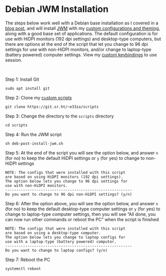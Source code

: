 # Debian JWM Installation

The steps below work well with a Debian base installation as I covered in a [blog post](https://e33.io/913), and will install [JWM](https://joewing.net/projects/jwm) with my [custom configurations and theming](https://git.sr.ht/~e33io/dotfiles), along with a good base set of applications. The default configuration is for use with HiDPI monitors (192 dpi settings) and desktop-type computers, but there are options at the end of the script that let you change to 96 dpi settings for use with non-HiDPI monitors, and/or change to laptop-type (battery powered) computer settings. View my [custom keybindings](https://git.sr.ht/~e33io/reference-wiki/tree/main/item/keybindings/jwm-keybindings.md) to use session.

&nbsp;

Step 1: Install Git
```
sudo apt install git
```

Step 2: Clone my [custom scripts](https://git.sr.ht/~e33io/scripts)
```
git clone https://git.sr.ht/~e33io/scripts
```

Step 3: Change the directory to the `scripts` directory
```
cd scripts
```

Step 4: Run the JWM script
```
sh deb-post-install-jwm.sh
```

Step 5: At the end of the script you will see the option below, and answer `n` (for no) to keep the default HiDPI settings or `y` (for yes) to change to non-HiDPI settings
```
NOTE: The configs that were installed with this script
are based on using HiDPI monitors (192 dpi settings).
The option below lets you change to 96 dpi settings for
use with non-HiDPI monitors.
---------------------------------------------------------
Do you want to change to 96 dpi non-HiDPI settings? (y/n)
```

Step 6: After the option above, you will see the option below, and answer `n` (for no) to keep the default desktop-type computer settings or `y` (for yes) to change to laptop-type computer settings, then you will see “All done, you can now run other commands or reboot the PC” when the script is finished
```
NOTE: The configs that were installed with this script
are based on using a desktop-type computer.
The option below lets you change to laptop configs for
use with a laptop-type (battery powered) computer.
---------------------------------------------------------
Do you want to change to laptop configs? (y/n)
```

Step 7: Reboot the PC
```
systemctl reboot
```

&nbsp;
